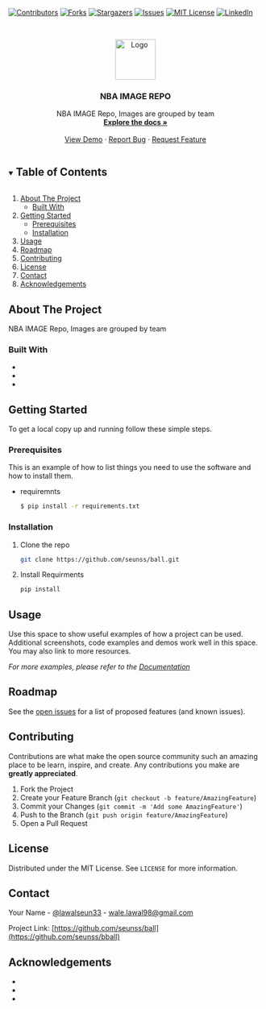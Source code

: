 <!--
*** Thanks for checking out the Best-README-Template. If you have a suggestion
*** that would make this better, please fork the repo and create a pull request
*** or simply open an issue with the tag "enhancement".
*** Thanks again! Now go create something AMAZING! :D
***
***
***
*** To avoid retyping too much info. Do a search and replace for the following:
*** seunss, ball, lawalseun33, wale.lawal98@gmail.com, NBA IMAGE REPO, project_description
-->



<!-- PROJECT SHIELDS -->
<!--
*** I'm using markdown "reference style" links for readability.
*** Reference links are enclosed in brackets [ ] instead of parentheses ( ).
*** See the bottom of this document for the declaration of the reference variables
*** for contributors-url, forks-url, etc. This is an optional, concise syntax you may use.
*** https://www.markdownguide.org/basic-syntax/#reference-style-links
-->
[![Contributors][contributors-shield]][contributors-url]
[![Forks][forks-shield]][forks-url]
[![Stargazers][stars-shield]][stars-url]
[![Issues][issues-shield]][issues-url]
[![MIT License][license-shield]][license-url]
[![LinkedIn][linkedin-shield]][linkedin-url]



<!-- PROJECT LOGO -->
<br />
<p align="center">
  <a href="https://github.com/seunss/ball">
    <img src="images/logo.png" alt="Logo" width="80" height="80">
  </a>

  <h3 align="center">NBA IMAGE REPO</h3>

  <p align="center">
    NBA IMAGE Repo, Images are grouped by team
    <br />
    <a href="https://github.com/seunss/bball"><strong>Explore the docs »</strong></a>
    <br />
    <br />
    <a href="https://github.com/seunss/bball">View Demo</a>
    ·
    <a href="https://github.com/seunss/bball/issues">Report Bug</a>
    ·
    <a href="https://github.com/seunss/bballissues">Request Feature</a>
  </p>
</p>



<!-- TABLE OF CONTENTS -->
<details open="open">
  <summary><h2 style="display: inline-block">Table of Contents</h2></summary>
  <ol>
    <li>
      <a href="#about-the-project">About The Project</a>
      <ul>
        <li><a href="#built-with">Built With</a></li>
      </ul>
    </li>
    <li>
      <a href="#getting-started">Getting Started</a>
      <ul>
        <li><a href="#prerequisites">Prerequisites</a></li>
        <li><a href="#installation">Installation</a></li>
      </ul>
    </li>
    <li><a href="#usage">Usage</a></li>
    <li><a href="#roadmap">Roadmap</a></li>
    <li><a href="#contributing">Contributing</a></li>
    <li><a href="#license">License</a></li>
    <li><a href="#contact">Contact</a></li>
    <li><a href="#acknowledgements">Acknowledgements</a></li>
  </ol>
</details>



<!-- ABOUT THE PROJECT -->
## About The Project


NBA IMAGE Repo, Images are grouped by team



### Built With

* []()
* []()
* []()



<!-- GETTING STARTED -->
## Getting Started

To get a local copy up and running follow these simple steps.

### Prerequisites

This is an example of how to list things you need to use the software and how to install them.
* requiremnts
  ```sh
  $ pip install -r requirements.txt
  ```

### Installation

1. Clone the repo
   ```sh
   git clone https://github.com/seunss/ball.git
   ```
2. Install Requirments
   ```sh
   pip install
   ```



<!-- USAGE EXAMPLES -->
## Usage

Use this space to show useful examples of how a project can be used. Additional screenshots, code examples and demos work well in this space. You may also link to more resources.

_For more examples, please refer to the [Documentation](https://example.com)_



<!-- ROADMAP -->
## Roadmap

See the [open issues](https://github.com/seunss/ball/issues) for a list of proposed features (and known issues).



<!-- CONTRIBUTING -->
## Contributing

Contributions are what make the open source community such an amazing place to be learn, inspire, and create. Any contributions you make are **greatly appreciated**.

1. Fork the Project
2. Create your Feature Branch (`git checkout -b feature/AmazingFeature`)
3. Commit your Changes (`git commit -m 'Add some AmazingFeature'`)
4. Push to the Branch (`git push origin feature/AmazingFeature`)
5. Open a Pull Request



<!-- LICENSE -->
## License

Distributed under the MIT License. See `LICENSE` for more information.



<!-- CONTACT -->
## Contact

Your Name - [@lawalseun33](https://twitter.com/lawalseun33) - wale.lawal98@gmail.com

Project Link: [https://github.com/seunss/ball](https://github.com/seunss/bball)



<!-- ACKNOWLEDGEMENTS -->
## Acknowledgements

* []()
* []()
* []()





<!-- MARKDOWN LINKS & IMAGES -->
<!-- https://www.markdownguide.org/basic-syntax/#reference-style-links -->
[contributors-shield]: https://img.shields.io/github/contributors/seunss/repo.svg?style=for-the-badge
[contributors-url]: https://github.com/seunss/repo/graphs/contributors
[forks-shield]: https://img.shields.io/github/forks/seunss/repo.svg?style=for-the-badge
[forks-url]: https://github.com/seunss/bball/network/members
[stars-shield]: https://img.shields.io/github/stars/seunss/repo.svg?style=for-the-badge
[stars-url]: https://github.com/seunss/bball/stargazers
[issues-shield]: https://img.shields.io/github/issues/seunss/repo.svg?style=for-the-badge
[issues-url]: https://github.com/seunss/bball/issues
[license-shield]: https://img.shields.io/github/license/seunss/repo.svg?style=for-the-badge
[license-url]: https://github.com/seunss/bball/blob/master/LICENSE.txt
[linkedin-shield]: https://img.shields.io/badge/-LinkedIn-black.svg?style=for-the-badge&logo=linkedin&colorB=555
[linkedin-url]: https://linkedin.com/in/seun-lawal
